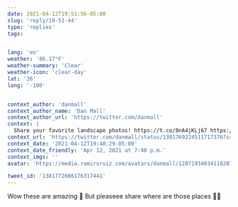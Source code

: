 ```yaml
---
date: 2021-04-12T19:51:56-05:00
slug: 'reply/19-51-44'
type: 'replies'
tags:


lang: 'en'
weather: '86.17°F'
weather-summary: 'Clear'
weather-icon: 'clear-day'
lat: '26'
long: '-100'


context_author: 'danmall'
context_author_name: 'Dan Mall'
context_author_url: 'https://twitter.com/danmall'
context: |
  Share your favorite landscape photos! https://t.co/8nA4jKLj67 https://t.co/y1Als34k09
context_url: 'https://twitter.com/danmall/status/1381769224511717376?s=12'
context_date: '2021-04-12T19:40:29-05:00'
context_date_friendly: 'Apr 12, 2021 at 7:40 p.m.'
context_imgs: ''
avatar: 'https://media.ramiroruiz.com/avatars/danmall/1287193403411828737/aQ2o7lUh_bigger.jpg'

tweet_id: '1381772086176317441'
---
```

Wow these are amazing 🤩 But pleaseee share where are those places 🙏🏼